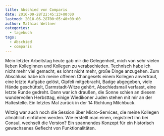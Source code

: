 ```yaml
---
title: Abschied von Comparis
date: 2016-09-28T22:45:23+00:00
lastmod: 2018-06-28T00:05:40+00:00
author: Mathias Wellner
categories:
  - tagebuch
tags:
  - Abschied
  - comparis
---
```

Mein letzter Arbeitstag heute gab mir die Gelegenheit, mich von sehr vielen lieben Kolleginnen und Kollegen zu verabschieden. Technisch habe ich nicht mehr viel gemacht, es lohnt nicht mehr, große Dinge anzugehen. Zum Abschluss habe ich meine offenen Changesets einem Kollegen anvertraut, eine letzte Aufgabe gelöst, Gipfeli mitgebracht, Badge abgegeben, viele Hände geschüttelt, Darmstadt-Witze gehört, Abschiedsmail verfasst, eine letzte Runde gedreht. Dann war ich draußen, die Sonne schien an diesem wundervollen Herbsttag, einige Wiedikoner Juden stehen mit mir an der Haltestelle. Ein letztes Mal zurück in der 14 Richtung Milchbuck. 

Witzig war auch noch die Session über Micro-Services, die meine Kollegen allmählich einführen werden. Wie erstellt man einen, registriert ihn bei Consul, wechselt die Version? Ein spannendes Konzept für ein historisch gewachsenes Geflecht von Funktionalitäten.